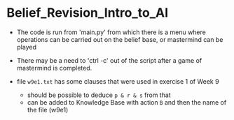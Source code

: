 # Belief_Revision_Intro_to_AI

- The code is run from 'main.py' from which there is a menu where operations can be carried out on the belief base, or mastermind can be played

- There may be a need to 'ctrl -c' out of the script after a game of mastermind is completed. 

- file `w9e1.txt` has some clauses that were used in exercise 1 of Week 9
    - should be possible to deduce `p & r & s` from that
    - can be added to Knowledge Base with action `B` and then the name of the file (w9e1)
